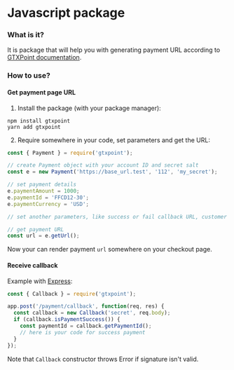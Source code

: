 # Javascript package

### What is it?

It is package that will help you with generating payment URL according to 
[GTXPoint documentation](https://developers.gtxpoint.com/en/en_PP_Integration.html).

### How to use?

#### Get payment page URL

1. Install the package (with your package manager):
```shell
npm install gtxpoint
yarn add gtxpoint
```

2. Require somewhere in your code, set parameters and get the URL:
```javascript
const { Payment } = require('gtxpoint');

// create Payment object with your account ID and secret salt
const e = new Payment('https://base_url.test', '112', 'my_secret');

// set payment details 
e.paymentAmount = 1000;
e.paymentId = 'FFCD12-30';
e.paymentCurrency = 'USD';

// set another parameters, like success or fail callback URL, customer details, etc.

// get payment URL
const url = e.getUrl();
```

Now your can render payment `url` somewhere on your checkout page.

#### Receive callback

Example with [Express](http://expressjs.com):
```javascript
const { Callback } = require('gtxpoint');

app.post('/payment/callback', function(req, res) {
  const callback = new Callback('secret', req.body);
  if (callback.isPaymentSuccess()) {
    const paymentId = callback.getPaymentId();
    // here is your code for success payment
  }
});
```
Note that `Callback` constructor throws Error if signature isn't valid.
